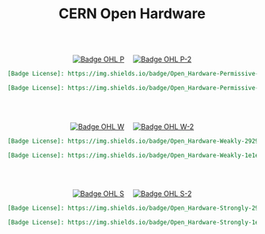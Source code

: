 
<div align = center>

# CERN Open Hardware

<br>
<br>

[![Badge OHL P]][OHL P]   
[![Badge OHL P-2]][OHL P]

```markdown
[Badge License]: https://img.shields.io/badge/Open_Hardware-Permissive-292961?style=for-the-badge
```

```markdown
[Badge License]: https://img.shields.io/badge/Open_Hardware-Permissive-1e1e48?style=for-the-badge&labelColor=292961
```
	
<br>
<br>

[![Badge OHL W]][OHL W]   
[![Badge OHL W-2]][OHL W]

```markdown
[Badge License]: https://img.shields.io/badge/Open_Hardware-Weakly-292961?style=for-the-badge
```
	

```markdown
[Badge License]: https://img.shields.io/badge/Open_Hardware-Weakly-1e1e48?style=for-the-badge&labelColor=292961
```

<br>
<br>

[![Badge OHL S]][OHL S]   
[![Badge OHL S-2]][OHL S]

```markdown
[Badge License]: https://img.shields.io/badge/Open_Hardware-Strongly-292961?style=for-the-badge
```
	
```markdown
[Badge License]: https://img.shields.io/badge/Open_Hardware-Strongly-1e1e48?style=for-the-badge&labelColor=292961
```
	
</div>

<br>


<!----------------------------------{ Licenses }------------------------------->

[OHL P]: https://opensource.org/CERN-OHL-P
[OHL W]: https://opensource.org/CERN-OHL-W
[OHL S]: https://opensource.org/CERN-OHL-S


<!----------------------------------{ Badges }--------------------------------->

[Badge OHL P-2]: https://img.shields.io/badge/Open_Hardware-Permissive-1e1e48?style=for-the-badge&labelColor=292961
[Badge OHL P]: https://img.shields.io/badge/Open_Hardware-Permissive-292961?style=for-the-badge

[Badge OHL W-2]: https://img.shields.io/badge/Open_Hardware-Weakly-1e1e48?style=for-the-badge&labelColor=292961
[Badge OHL W]: https://img.shields.io/badge/Open_Hardware-Weakly-292961?style=for-the-badge

[Badge OHL S-2]: https://img.shields.io/badge/Open_Hardware-Strongly-1e1e48?style=for-the-badge&labelColor=292961
[Badge OHL S]: https://img.shields.io/badge/Open_Hardware-Strongly-292961?style=for-the-badge

